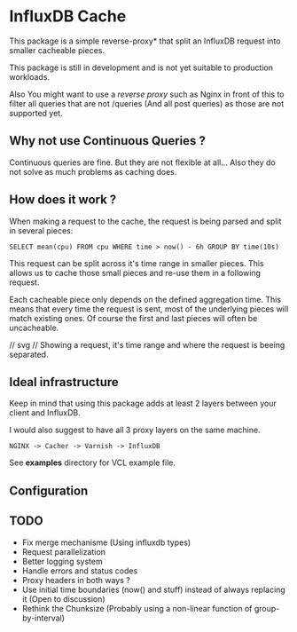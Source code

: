 # InfluxDB Cache

This package is a simple reverse-proxy* that split an InfluxDB request into smaller cacheable pieces.

This package is still in development and is not yet suitable to production workloads.

Also You might want to use a *reverse proxy* such as Nginx in front of this to filter all queries that are not /queries (And all post queries) as those are not supported yet.


## Why not use Continuous Queries ?

Continuous queries are fine. But they are not flexible at all...
Also they do not solve as much problems as caching does.


## How does it work ?

When making a request to the cache, the request is being parsed and split in several pieces:

```SELECT mean(cpu) FROM cpu WHERE time > now() - 6h GROUP BY time(10s)```

This request can be split across it's time range in smaller pieces.
This allows us to cache those small pieces and re-use them in a following request.

Each cacheable piece only depends on the defined aggregation time.
This means that every time the request is sent, most of the underlying pieces will match existing ones.
Of course the first and last pieces will often be uncacheable.

// svg
// Showing a request, it's time range and where the request is beeing separated.


## Ideal infrastructure

Keep in mind that using this package adds at least 2 layers between your client and InfluxDB.

I would also suggest to have all 3 proxy layers on the same machine.

```
NGINX -> Cacher -> Varnish -> InfluxDB
```

See **examples** directory for VCL example file.


## Configuration


## TODO

- Fix merge mechanisme (Using influxdb types)
- Request parallelization
- Better logging system
- Handle errors and status codes
- Proxy headers in both ways ?
- Use initial time boundaries (now() and stuff) instead of always replacing it (Open to discussion)
- Rethink the Chunksize (Probably using a non-linear function of group-by-interval)
